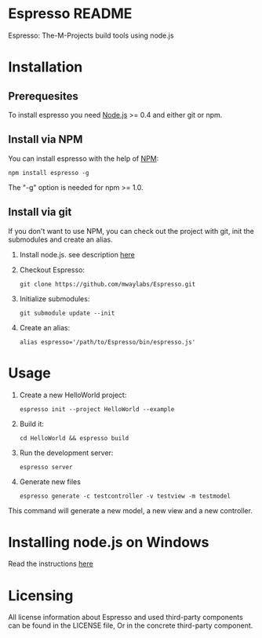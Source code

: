 Espresso README
===============

Espresso: The-M-Projects build tools using node.js


Installation
============

Prerequesites
-------------

To install espresso you need [Node.js](http://nodejs.org/) >= 0.4 and either git or npm.

Install via NPM
----------------

You can install espresso with the help of [NPM](http://npmjs.org/):

    npm install espresso -g

The "-g" option is needed for npm >= 1.0.

Install via git
---------------

If you don't want to use NPM, you can check out the project with git, init the submodules and create an alias.

1. Install node.js. see description [here](http://nodejs.org/#download)
2. Checkout Espresso:

    `git clone https://github.com/mwaylabs/Espresso.git`

3. Initialize submodules:

    `git submodule update --init`

4. Create an alias:

    `alias espresso='/path/to/Espresso/bin/espresso.js'`

Usage
=====

1. Create a new HelloWorld project:
    
    `espresso init --project HelloWorld --example`

2. Build it:
    
    `cd HelloWorld && espresso build`

3. Run the development server:

    `espresso server`

4. Generate new files

    `espresso generate -c testcontroller -v testview -m testmodel`

This command will generate a new model, a new view and a new controller.

Installing node.js on Windows
=============================

Read the instructions [here](https://github.com/ry/node/wiki/Building-node.js-on-Cygwin-%28Windows%29)

Licensing
=========

All license information about Espresso and used third-party components can be found in the LICENSE file,
Or in the concrete third-party component.
